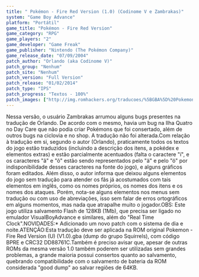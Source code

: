 ```yaml
---
title: " Pokémon - Fire Red Version (1.0) (Codinome V e Zambrakas)"
system: "Game Boy Advance"
platform: "Portátil"
game_title: "Pokémon - Fire Red Version"
game_category: "RPG"
game_players: "2"
game_developer: "Game Freak"
game_publisher: "Nintendo (The Pokémon Company)"
game_release_date: "07/09/2004"
patch_author: "Orlando (aka Codinome V)"
patch_group: "Nenhum"
patch_site: "Nenhum"
patch_version: "Full Version"
patch_release: "01/02/2014"
patch_type: "IPS"
patch_progress: "Textos - 100%"
patch_images: ["http://img.romhackers.org/traducoes/%5BGBA%5D%20Pokemon%20-%20Fire%20Red%20Version%20-%20Codinome%20V%20-%201.png","http://img.romhackers.org/traducoes/%5BGBA%5D%20Pokemon%20-%20Fire%20Red%20Version%20-%20Codinome%20V%20Zambrakas%20-%202.png","http://img.romhackers.org/traducoes/%5BGBA%5D%20Pokemon%20-%20Fire%20Red%20Version%20-%20Codinome%20V%20Zambrakas%20-%203.png"]
---
```

Nessa versão, o usuário Zambrakas arrumou alguns bugs presentes na tradução de Orlando. De acordo com o mesmo, havia um bug na Ilha Quatro no Day Care que não podia criar Pokémons que foi consertado, além de outros bugs na ciclovia e no shop. A tradução não foi alterada.Com relação à tradução em si, segundo o autor (Orlando), praticamente todos os textos do jogo estão traduzidos (incluindo a descrição dos itens, a pokédex e elementos extras) e estão parcialmente acentuados (falta o caractere "í", e os caracteres "ã" e "õ" estão sendo representados pelo "ä" e pelo "ö" por indisponibilidade desses caracteres na fonte do jogo), e alguns gráficos foram editados. Além disso, o autor informa que deixou alguns elementos do jogo sem tradução para atender os fãs já acostumados com tais elementos em inglês, como os nomes próprios, os nomes dos itens e os nomes dos ataques. Porém, nota-se alguns elementos nos menus sem tradução ou com uso de abreviações, isso sem falar de erros ortográficos em alguns momentos, mas nada que atrapalhe muito o jogador.OBS: Este jogo utiliza salvamento Flash de 128KB (1Mb), que precisa ser ligado no emulador VisualBoyAdvance e similares, além do "Real Time Clock".NOVIDADES:* Adicionado um novo patch com o sistema de dia e noite.ATENÇÃO:Esta tradução deve ser aplicada na ROM original Pokemon - Fire Red Version (U) (V1.0).gba (dump do grupo Squirrels), com código BPRE e CRC32 DD88761C.Também é preciso avisar que, apesar de outras ROMs da mesma versão 1.0 também poderem ser utilizadas sem grandes problemas, a grande maioria possui consertos quanto ao salvamento, quebrando compatibilidade com o salvamento de bateria da ROM considerada "good dump" ao salvar regiões de 64KB.